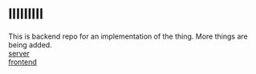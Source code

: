 # llIlIlIIl
This is backend repo for an implementation of the thing. More things are being added.   
[server](https://the0thing.herokuapp.com)   
[frontend](https://github.com/Zacchaeus14/thething-frontend-build)   
